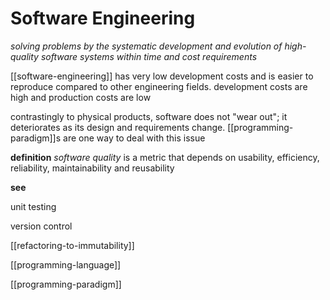 # Software Engineering

_solving problems by the systematic development and evolution of high-quality software systems within time and cost requirements_

[[software-engineering]] has very low development costs and is easier to reproduce compared to other engineering fields. development costs are high and production costs are low

contrastingly to physical products, software does not "wear out"; it deteriorates as its design and requirements change. [[programming-paradigm]]s are one way to deal with this issue

**definition** _software quality_ is a metric that depends on usability, efficiency, reliability, maintainability and reusability

**see**

unit testing

version control

[[refactoring-to-immutability]]

[[programming-language]]

[[programming-paradigm]]
